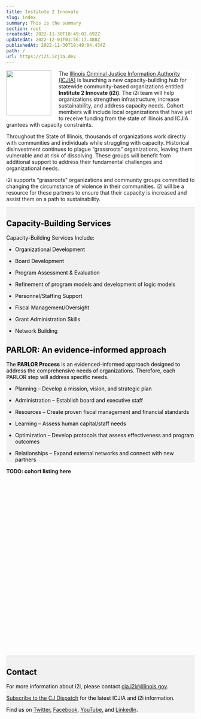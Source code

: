 ```yaml
---
title: Institute 2 Innovate
slug: index
summary: This is the summary
section: root
createdAt: 2022-11-30T18:49:02.692Z
updatedAt: 2022-12-01T01:56:17.488Z
publishedAt: 2022-11-30T18:49:04.434Z
path: /
url: https://i2i.icjia.dev
---
```


<div style="background: #fff" class="mt-12 px-12" id="about" >

<img src="https://agency.icjia-api.cloud/uploads/i2i_logo_text_small_6ff6ea89a9.png" style="float: left; padding-right: 20px; padding-bottom: 10px;" width="120">

The [Illinois Criminal Justice Information Authority (ICJIA)](/) is launching a new capacity-building hub for statewide community-based organizations entitled **Institute 2 Innovate (i2i)**. The i2i team will help organizations strengthen infrastructure, increase sustainability, and address capacity needs. Cohort members will include local organizations that have yet to receive funding from the state of Illinois and ICJIA grantees with capacity constraints.

Throughout the State of Illinois, thousands of organizations work directly with communities and individuals while struggling with capacity. Historical disinvestment continues to plague “grassroots” organizations, leaving them vulnerable and at risk of dissolving. These groups will benefit from additional support to address their fundamental challenges and organizational needs.

i2i supports “grassroots” organizations and community groups committed to changing the circumstance of violence in their communities. i2i will be a resource for these partners to ensure that their capacity is increased and assist them on a path to sustainability.

</div>

<div  style="background: #f1f1f1 !important; color: #000!important; border-top: 1px solid #ddd;" class="py-12" id="services">

<div class="v-container v-container--fluid">

<div class="v-row">

<div class="v-col-md-6 v-col-12">

## Capacity-Building Services

Capacity-Building Services Include:

- Organizational Development

- Board Development

- Program Assessment & Evaluation

- Refinement of program models and development of logic models

- Personnel/Staffing Support

- Fiscal Management/Oversight

- Grant Administration Skills

- Network Building

</div>

<div class="v-col-md-6 v-col-12">

## PARLOR: An evidence-informed approach

The **PARLOR Process** is an evidenced-informed approach designed to address the comprehensive needs of organizations. Therefore, each PARLOR step will address specific needs.

- Planning – Develop a mission, vision, and strategic plan

- Administration – Establish board and executive staff

- Resources – Create proven fiscal management and financial standards

- Learning – Assess human capital/staff needs

- Optimization – Develop protocols that assess effectiveness and program outcomes

- Relationships – Expand external networks and connect with new partners

</div>

</div>

</div>

</div>

<div style="height: 500px" class="text-center">

<div class="mt-12">

<strong>TODO: cohort listing here </strong>

</div>

</div>

<div  style="background: #f1f1f1 !important; color: #000!important; border-top: 1px solid #ddd;" class="py-12" id="contact-info">

<div class="v-container v-container--fluid">

<div class="v-row">

<div class="v-col-12">

## Contact

For more information about i2i, please contact cja.i2i@illinois.gov.

[Subscribe to the CJ Dispatch](https://visitor.r20.constantcontact.com/manage/optin?v=001MqUcqqvjwLCJXlLMSWbTe3zHHmEQgFeBuHvBcJWTbwgrxFbDSGx4HSUPpI6DJWMUPgbljtLxffqIcGFTgCnr-auak88ybvRxpoJlTMGPtZs%3D) for the latest ICJIA and i2i information.

Find us on [Twitter](https://twitter.com/ICJIA_Illinois), [Facebook](https://www.facebook.com/ICJIA/), [YouTube](https://www.youtube.com/c/illinoiscriminaljusticeinformationauthority), and [LinkedIn](https://www.linkedin.com/company/icjia/).

</div>

</div>

</div>

